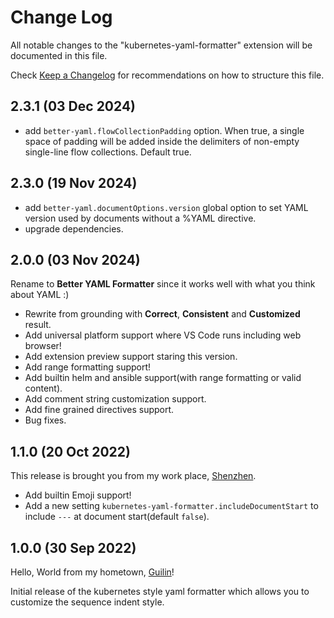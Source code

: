 # Change Log

All notable changes to the "kubernetes-yaml-formatter" extension will be documented in this file.

Check [Keep a Changelog](http://keepachangelog.com/) for recommendations on how to structure this file.

## 2.3.1 (03 Dec 2024)

- add `better-yaml.flowCollectionPadding` option. When true, a single space of padding will be added inside the delimiters of non-empty single-line flow collections. Default true.

## 2.3.0 (19 Nov 2024)

- add `better-yaml.documentOptions.version` global option to set YAML version used by documents without a %YAML directive.
- upgrade dependencies.

## 2.0.0 (03 Nov 2024)

Rename to **Better YAML Formatter** since it works well with what you think about YAML :)

- Rewrite from grounding with **Correct**, **Consistent** and **Customized** result.
- Add universal platform support where VS Code runs including web browser!
- Add extension preview support staring this version.
- Add range formatting support!
- Add builtin helm and ansible support(with range formatting or valid content).
- Add comment string customization support.
- Add fine grained directives support.
- Bug fixes.

## 1.1.0 (20 Oct 2022)

This release is brought you from my work place, [Shenzhen](https://en.wikipedia.org/wiki/Shenzhen).

- Add builtin Emoji support!
- Add a new setting `kubernetes-yaml-formatter.includeDocumentStart` to include `---` at document start(default `false`).

## 1.0.0 (30 Sep 2022)

Hello, World from my hometown, [Guilin](https://en.wikipedia.org/wiki/Guilin)!

Initial release of the kubernetes style yaml formatter which allows you to customize the sequence indent style.
